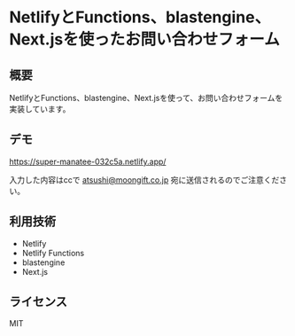 # NetlifyとFunctions、blastengine、Next.jsを使ったお問い合わせフォーム

## 概要

NetlifyとFunctions、blastengine、Next.jsを使って、お問い合わせフォームを実装しています。

## デモ

https://super-manatee-032c5a.netlify.app/

入力した内容はccで atsushi@moongift.co.jp 宛に送信されるのでご注意ください。

## 利用技術

- Netlify
- Netlify Functions
- blastengine
- Next.js

## ライセンス

MIT
